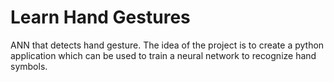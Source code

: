 # Learn Hand Gestures
ANN that detects hand gesture.
The idea of the project is to create a python application which can be used to train a neural network to recognize hand symbols.
